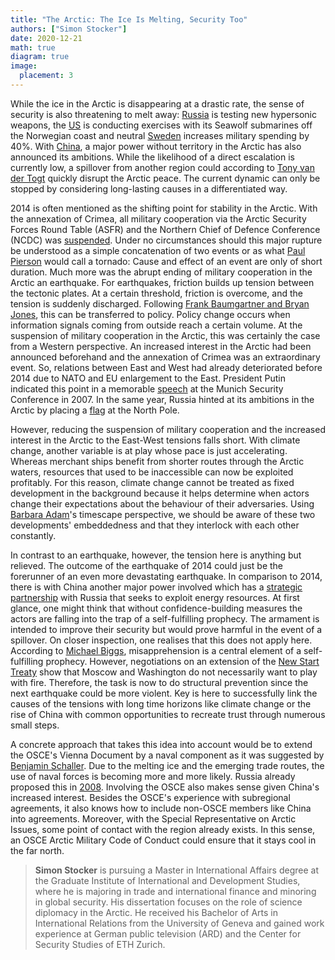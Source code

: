 ```yaml
---
title: "The Arctic: The Ice Is Melting, Security Too"
authors: ["Simon Stocker"]
date: 2020-12-21
math: true
diagram: true
image:
  placement: 3
---
```


While the ice in the Arctic is disappearing at a drastic rate, the sense of security is also threatening to melt away: [Russia](https://www.themoscowtimes.com/2020/11/26/russia-test-fires-tsirkon-hypersonic-missile-a72158) is testing new hypersonic weapons, the [US](https://www.thedrive.com/the-war-zone/35997/navy-makes-unusual-public-display-of-its-secretive-seawolf-submarines-presence-off-norway) is conducting exercises with its Seawolf submarines off the Norwegian coast and neutral [Sweden](https://www.thelocal.se/20201015/sweden-to-ramp-up-military-spending-by-40-percent) increases military spending by 40%. With [China](http://english.www.gov.cn/archive/white_paper/2018/01/26/content_281476026660336.htm#:~:text=The%20Chinese%20government%20hereby%20issues,and%20institutions%20in%20Arctic%2Drelated), a major power without territory in the Arctic has also announced its ambitions. While the likelihood of a direct escalation is currently low, a spillover from another region could according to [Tony van der Togt](https://www.clingendael.org/publication/conflict-prevention-and-regional-cooperation-arctic) quickly disrupt the Arctic peace. The current dynamic can only be stopped by considering long-lasting causes in a differentiated way.

2014 is often mentioned as the shifting point for stability in the Arctic. With the annexation of Crimea, all military cooperation via the Arctic Security Forces Round Table (ASFR) and the Northern Chief of Defence Conference (NCDC) was [suspended](https://www.swp-berlin.org/fileadmin/contents/products/aktuell/2020A50_Arktis_web.pdf). Under no circumstances should this major rupture be understood as a simple concatenation of two events or as what [Paul Pierson](https://www.cambridge.org/core/books/comparative-historical-analysis-in-the-social-sciences/big-slowmoving-and-invisible/B0F153B76E295D76305F547395DB3EE9) would call a tornado: Cause and effect of an event are only of short duration. Much more was the abrupt ending of military cooperation in the Arctic an earthquake. For earthquakes, friction builds up tension between the tectonic plates. At a certain threshold, friction is overcome, and the tension is suddenly discharged. Following [Frank Baumgartner and Bryan Jones](https://de.scribd.com/document/358838795/01-Jones-Baumgartner-From-There-to-Here-Punctuated-Equilibrium-to-The), this can be transferred to policy. Policy change occurs when information signals coming from outside reach a certain volume. At the suspension of military cooperation in the Arctic, this was certainly the case from a Western perspective. An increased interest in the Arctic had been announced beforehand and the annexation of Crimea was an extraordinary event. So, relations between East and West had already deteriorated before 2014 due to NATO and EU enlargement to the East. President Putin indicated this point in a memorable [speech](http://en.kremlin.ru/events/president/transcripts/24034) at the Munich Security Conference in 2007. In the same year, Russia hinted at its ambitions in the Arctic by placing a [flag](https://www.reuters.com/article/idINIndia-28784420070802) at the North Pole.

However, reducing the suspension of military cooperation and the increased interest in the Arctic to the East-West tensions falls short. With climate change, another variable is at play whose pace is just accelerating. Whereas merchant ships benefit from shorter routes through the Arctic waters, resources that used to be inaccessible can now be exploited profitably. For this reason, climate change cannot be treated as fixed development in the background because it helps determine when actors change their expectations about the behaviour of their adversaries. Using [Barbara Adam](https://citeseerx.ist.psu.edu/viewdoc/download?doi=10.1.1.594.1289&amp;rep=rep1&amp;type=pdf)&#39;s timescape perspective, we should be aware of these two developments&#39; embeddedness and that they interlock with each other constantly.

In contrast to an earthquake, however, the tension here is anything but relieved. The outcome of the earthquake of 2014 could just be the forerunner of an even more devastating earthquake. In comparison to 2014, there is with China another major power involved which has a [strategic partnership](https://css.ethz.ch/content/dam/ethz/special-interest/gess/cis/center-for-securities-studies/pdfs/CSSAnalyse270-DE.pdf) with Russia that seeks to exploit energy resources. At first glance, one might think that without confidence-building measures the actors are falling into the trap of a self-fulfilling prophecy. The armament is intended to improve their security but would prove harmful in the event of a spillover. On closer inspection, one realises that this does not apply here. According to [Michael Biggs](https://www.oxfordhandbooks.com/view/10.1093/oxfordhb/9780199215362.001.0001/oxfordhb-9780199215362-e-13), misapprehension is a central element of a self-fulfilling prophecy. However, negotiations on an extension of the [New Start Treaty](https://www.nzz.ch/international/russland-und-die-usa-naehern-sich-einer-einigung-ueber-atomwaffen-ld.1582835) show that Moscow and Washington do not necessarily want to play with fire. Therefore, the task is now to do structural prevention since the next earthquake could be more violent. Key is here to successfully link the causes of the tensions with long time horizons like climate change or the rise of China with common opportunities to recreate trust through numerous small steps.

A concrete approach that takes this idea into account would be to extend the OSCE&#39;s Vienna Document by a naval component as it was suggested by [Benjamin Schaller](https://arcticyearbook.com/images/yearbook/2014/Scholarly_Papers/23.Schaller.pdf). Due to the melting ice and the emerging trade routes, the use of naval forces is becoming more and more likely. Russia already proposed this in [2008](https://www.osce.org/files/f/documents/7/a/32659.pdf). Involving the OSCE also makes sense given China&#39;s increased interest. Besides the OSCE&#39;s experience with subregional agreements, it also knows how to include non-OSCE members like China into agreements. Moreover, with the Special Representative on Arctic Issues, some point of contact with the region already exists. In this sense, an OSCE Arctic Military Code of Conduct could ensure that it stays cool in the far north.

> **Simon Stocker** is pursuing a Master in International Affairs degree at the Graduate Institute of International and Development Studies, where he is majoring in trade and international finance and minoring in global security. His dissertation focuses on the role of science diplomacy in the Arctic. He received his Bachelor of Arts in International Relations from the University of Geneva and gained work experience at German public television (ARD) and the Center for Security Studies of ETH Zurich.
